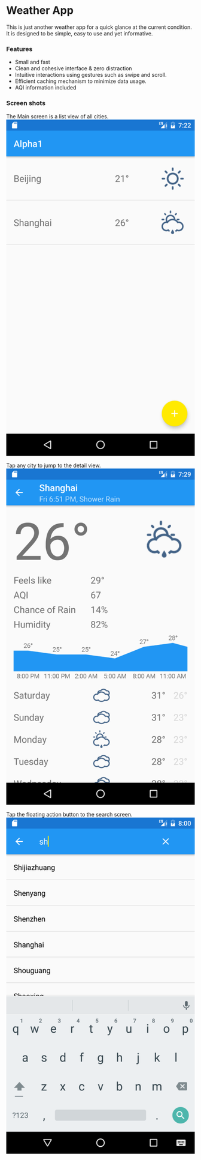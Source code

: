 # Weather App

This is just another weather app for a quick glance at the current condition. It is designed
to be simple, easy to use and yet informative.

### Features

* Small and fast
* Clean and cohesive interface & zero distraction
* Intuitive interactions using gestures such as swipe and scroll.
* Efficient caching mechanism to minimize data usage.
* AQI information included

### Screen shots

The Main screen is a list view of all cities.
![Image of overview](https://raw.githubusercontent.com/ssquirrel/hello-world/master/alpha1_screens/overview.png)

Tap any city to jump to the detail view.
![Image of detail](https://raw.githubusercontent.com/ssquirrel/hello-world/master/alpha1_screens/detail.png)

Tap the floating action button to the search screen.
![Image of search](https://raw.githubusercontent.com/ssquirrel/hello-world/master/alpha1_screens/search.png)

